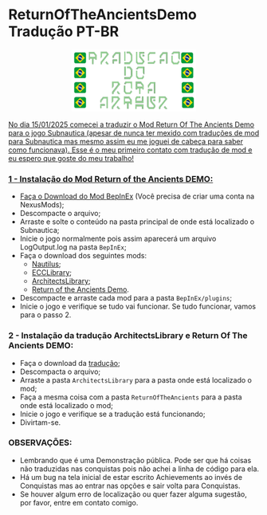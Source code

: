 # ReturnOfTheAncientsDemo Tradução PT-BR

<p align="center"><a target="_blank" href=""><img src="imgs/Tradução do RoTA Arthur.png" height="125" width="250" alt="Tradução dp RoTA Arthur">

No dia 15/01/2025 comecei a traduzir o Mod Return Of The Ancients Demo para o jogo Subnautica (apesar de nunca ter mexido com traduções de mod para Subnautica mas mesmo assim eu me joguei de cabeça para saber como funcionava). Esse é o meu primeiro contato com tradução de mod e eu espero que goste do meu trabalho!

### 1 - Instalação do Mod Return of the Ancients DEMO:

- Faça o Download do Mod [BepInEx](https://www.nexusmods.com/subnautica/mods/1108) (Você precisa de criar uma conta na NexusMods);
- Descompacte o arquivo;
- Arraste e solte o conteúdo na pasta principal de onde está localizado o Subnautica;
- Inicie o jogo normalmente pois assim aparecerá um arquivo LogOutput.log na pasta `BepInEx`;
- Faça o download dos seguintes mods:
  - [Nautilus](https://www.nexusmods.com/subnautica/mods/1262);
  - [ECCLibrary](https://www.nexusmods.com/subnautica/mods/1457);
  - [ArchitectsLibrary](https://github.com/ArchitectsOfTheUnknown/ReturnOfTheAncientsDemo/blob/main/architects-library.md);
  - [Return of the Ancients Demo](https://github.com/ArchitectsOfTheUnknown/ReturnOfTheAncientsDemo/blob/main/return-of-the-ancients.md).
- Descompacte e arraste cada mod para a pasta `BepInEx/plugins`;
- Inicie o jogo e verifique se tudo vai funcionar. Se tudo funcionar, vamos para o passo 2.

### 2 - Instalação da tradução ArchitectsLibrary e Return Of The Ancients DEMO:

- Faça o download da [tradução](https://github.com/ArthurFontes762/ReturnOfTheAncientsDemo_PT-BR_Translation/archive/refs/heads/main.zip);
- Descompacta o arquivo;
- Arraste a pasta `ArchitectsLibrary` para a pasta onde está localizado o mod;
- Faça a mesma coisa com a pasta `ReturnOfTheAncients` para a pasta onde está localizado o mod;
- Inicie o jogo e verifique se a tradução está funcionando;
- Divirtam-se.

### OBSERVAÇÕES:

- Lembrando que é uma Demonstração pública. Pode ser que há coisas não traduzidas nas conquistas pois não achei a linha de código para ela.
- Há um bug na tela inicial de estar escrito Achievements ao invés de Conquistas mas ao entrar nas opções e sair volta para Conquistas.
- Se houver algum erro de localização ou quer fazer alguma sugestão, por favor, entre em contato comigo.
